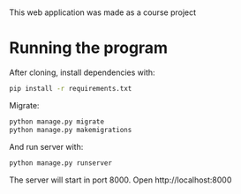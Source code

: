 # 
This web application was made as a course project


# Running the program

After cloning, install dependencies with:
```sh
pip install -r requirements.txt
```

Migrate:

```sh
python manage.py migrate
python manage.py makemigrations
```
And run server with:
```sh
python manage.py runserver
```

The server will start in port 8000. Open http://localhost:8000
